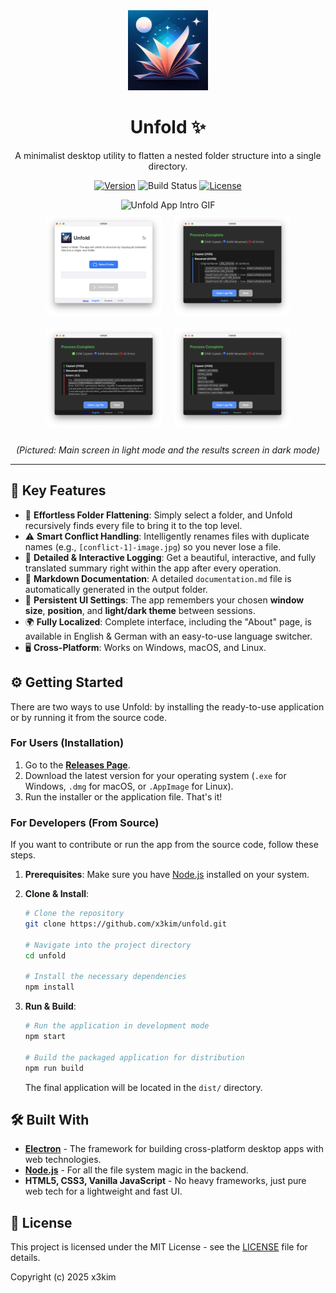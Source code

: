 <div align="center">
  <img src="logo.png" alt="Unfold App Logo" width="128">
  <h1>Unfold ✨</h1>
  <p>
    A minimalist desktop utility to flatten a nested folder structure into a single directory.
  </p>
  <p>
    <a href="https://github.com/x3kim/unfold/releases"><img src="https://img.shields.io/github/v/release/x3kim/unfold?label=version" alt="Version"></a>
    <img src="https://img.shields.io/badge/build-passing-brightgreen" alt="Build Status">
    <a href="https://github.com/x3kim/unfold/blob/main/LICENSE"><img src="https://img.shields.io/badge/license-MIT-purple" alt="License"></a>
  </p>
</div>

<div align="center">
  <img src="docs/intro.gif" alt="Unfold App Intro GIF" width="600"><br>
  <div>
    <img src="docs/main_white.png" alt="Main Screen (Light Mode)" height="160" style="margin:8px;">
    <img src="docs/complete_black_r.png" alt="Results Screen (Dark Mode) - R" height="160" style="margin:8px;">
    <img src="docs/complete_black_e.png" alt="Results Screen (Dark Mode) - E" height="160" style="margin:8px;">
    <img src="docs/complete_black_c.png" alt="Results Screen (Dark Mode) - C" height="160" style="margin:8px;">
  </div>
  <br>
  <em>(Pictured: Main screen in light mode and the results screen in dark mode)</em>
</div>

---

## 🚀 Key Features

*   📂 **Effortless Folder Flattening**: Simply select a folder, and Unfold recursively finds every file to bring it to the top level.
*   ⚠️ **Smart Conflict Handling**: Intelligently renames files with duplicate names (e.g., `[conflict-1]-image.jpg`) so you never lose a file.
*   📝 **Detailed & Interactive Logging**: Get a beautiful, interactive, and fully translated summary right within the app after every operation.
*   💾 **Markdown Documentation**: A detailed `documentation.md` file is automatically generated in the output folder.
*   🎨 **Persistent UI Settings**: The app remembers your chosen **window size**, **position**, and **light/dark theme** between sessions.
*   🌍 **Fully Localized**: Complete interface, including the "About" page, is available in English & German with an easy-to-use language switcher.
*   🖥️ **Cross-Platform**: Works on Windows, macOS, and Linux.

## ⚙️ Getting Started

There are two ways to use Unfold: by installing the ready-to-use application or by running it from the source code.

### For Users (Installation)

1.  Go to the **[Releases Page](https://github.com/x3kim/unfold/releases)**.
2.  Download the latest version for your operating system (`.exe` for Windows, `.dmg` for macOS, or `.AppImage` for Linux).
3.  Run the installer or the application file. That's it!

### For Developers (From Source)

If you want to contribute or run the app from the source code, follow these steps.

1.  **Prerequisites**: Make sure you have [Node.js](https://nodejs.org/) installed on your system.

2.  **Clone & Install**:
    ```bash
    # Clone the repository
    git clone https://github.com/x3kim/unfold.git
    
    # Navigate into the project directory
    cd unfold
    
    # Install the necessary dependencies
    npm install
    ```

3.  **Run & Build**:
    ```bash
    # Run the application in development mode
    npm start
    
    # Build the packaged application for distribution
    npm run build
    ```
    The final application will be located in the `dist/` directory.

## 🛠️ Built With

*   [**Electron**](https://www.electronjs.org/) - The framework for building cross-platform desktop apps with web technologies.
*   [**Node.js**](https://nodejs.org/) - For all the file system magic in the backend.
*   **HTML5, CSS3, Vanilla JavaScript** - No heavy frameworks, just pure web tech for a lightweight and fast UI.

## 📄 License

This project is licensed under the MIT License - see the [LICENSE](LICENSE) file for details.

Copyright (c) 2025 x3kim
